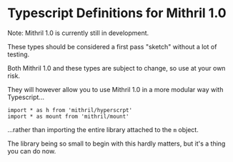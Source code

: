 # Typescript Definitions for Mithril 1.0

Note: Mithril 1.0 is currently still in development.

These types should be considered a first pass "sketch" without a lot of testing.

Both Mithril 1.0 and these types are subject to change, so use at your own risk.

They will however allow you to use Mithril 1.0 in a more modular way with Typescript...

    import * as h from 'mithril/hyperscrpt'
	import * as mount from 'mithril/mount'

...rather than importing the entire library attached to the `m` object.

The library being so small to begin with this hardly matters, but it's a thing you can do now.
